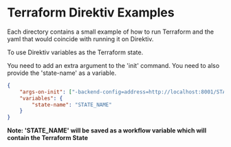 # Terraform Direktiv Examples

Each directory contains a small example of how to run Terraform and the yaml that would coincide with running it on Direktiv.

To use Direktiv variables as the Terraform state.

You need to add an extra argument to the 'init' command.
You need to also provide the 'state-name' as a variable.

```json
{
    "args-on-init": ["-backend-config=address=http://localhost:8001/STATE_NAME"],
    "variables": {
        "state-name": "STATE_NAME"
    }
}
```

**Note: 'STATE_NAME' will be saved as a workflow variable which will contain the Terraform State**